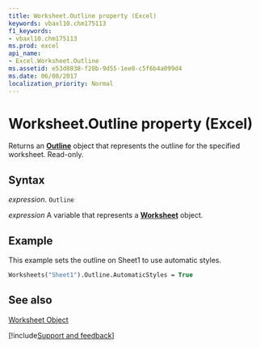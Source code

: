 ```yaml
---
title: Worksheet.Outline property (Excel)
keywords: vbaxl10.chm175113
f1_keywords:
- vbaxl10.chm175113
ms.prod: excel
api_name:
- Excel.Worksheet.Outline
ms.assetid: e53d8038-f20b-9d55-1ee0-c5f6b4a099d4
ms.date: 06/08/2017
localization_priority: Normal
---
```



# Worksheet.Outline property (Excel)

Returns an  **[Outline](Excel.Outline.md)** object that represents the outline for the specified worksheet. Read-only.


## Syntax

_expression_. `Outline`

_expression_ A variable that represents a **[Worksheet](Excel.Worksheet.md)** object.


## Example

This example sets the outline on Sheet1 to use automatic styles.


```vb
Worksheets("Sheet1").Outline.AutomaticStyles = True
```


## See also


[Worksheet Object](Excel.Worksheet.md)

[!include[Support and feedback](~/includes/feedback-boilerplate.md)]